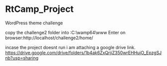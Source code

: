# RtCamp_Project
WordPress theme challenge


copy the challenge2 folder into :C:\wamp64\www
Enter on browser:http://localhost/challenge2/home/

incase the project doesnt run i am attaching a google drive link.
https://drive.google.com/drive/folders/1b4ak6ZxQrjiZ350wrEHHujO_EpzgSJnb?usp=sharing
